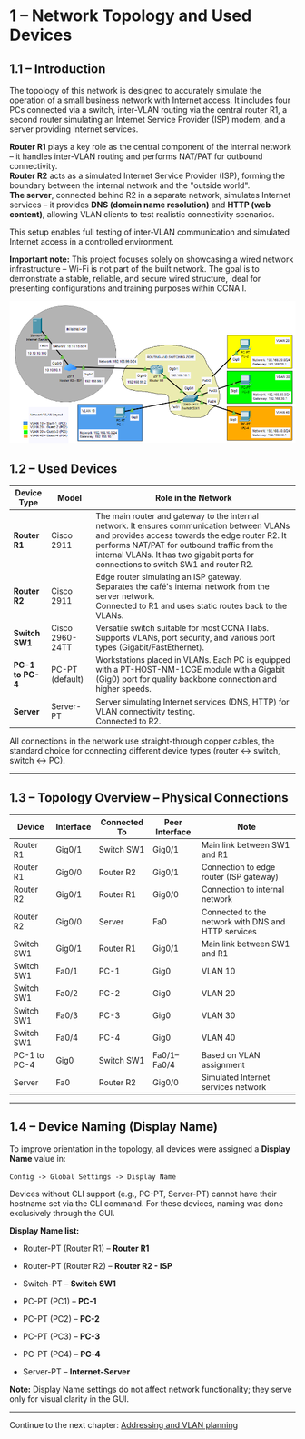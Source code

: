 # 1 – Network Topology and Used Devices



## 1.1 – Introduction

The topology of this network is designed to accurately simulate the operation of a small business network with Internet access. It includes four PCs connected via a switch, inter-VLAN routing via the central router R1, a second router simulating an Internet Service Provider (ISP) modem, and a server providing Internet services.

**Router R1** plays a key role as the central component of the internal network – it handles inter-VLAN routing and performs NAT/PAT for outbound connectivity.  
**Router R2** acts as a simulated Internet Service Provider (ISP), forming the boundary between the internal network and the "outside world".  
**The server**, connected behind R2 in a separate network, simulates Internet services – it provides **DNS (domain name resolution)** and **HTTP (web content)**, allowing VLAN clients to test realistic connectivity scenarios.

This setup enables full testing of inter-VLAN communication and simulated Internet access in a controlled environment.

**Important note:** This project focuses solely on showcasing a wired network infrastructure – Wi-Fi is not part of the built network. The goal is to demonstrate a stable, reliable, and secure wired structure, ideal for presenting configurations and training purposes within CCNA I.

![](00-images/topology-map20250913175533.png)

## 1.2 – Used Devices

| Device Type      | Model           | Role in the Network                                                                                                                                                                                                                                                                 |
| ---------------- | --------------- | ----------------------------------------------------------------------------------------------------------------------------------------------------------------------------------------------------------------------------------------------------------------------------------- |
| **Router R1**    | Cisco 2911      | The main router and gateway to the internal network. It ensures communication between VLANs and provides access towards the edge router R2. It performs NAT/PAT for outbound traffic from the internal VLANs. It has two gigabit ports for connections to switch SW1 and router R2. |
| **Router R2**    | Cisco 2911      | Edge router simulating an ISP gateway.  <br>Separates the café's internal network from the server network.  <br>Connected to R1 and uses static routes back to the VLANs.                                                                                                           |
| **Switch SW1**   | Cisco 2960-24TT | Versatile switch suitable for most CCNA I labs. Supports VLANs, port security, and various port types (Gigabit/FastEthernet).                                                                                                                                                       |
| **PC-1 to PC-4** | PC-PT (default) | Workstations placed in VLANs. Each PC is equipped with a PT-HOST-NM-1CGE module with a Gigabit (Gig0) port for quality backbone connection and higher speeds.                                                                                                                       |
| **Server**       | Server-PT       | Server simulating Internet services (DNS, HTTP) for VLAN connectivity testing.  <br>Connected to R2.                                                                                                                                                                                |

All connections in the network use straight-through copper cables, the standard choice for connecting different device types (router ↔ switch, switch ↔ PC).

---

## 1.3 – Topology Overview – Physical Connections

| Device       | Interface | Connected To | Peer Interface | Note                                                |
| ------------ | --------- | ------------ | -------------- | --------------------------------------------------- |
| Router R1    | Gig0/1    | Switch SW1   | Gig0/1         | Main link between SW1 and R1                        |
| Router R1    | Gig0/0    | Router R2    | Gig0/1         | Connection to edge router (ISP gateway)             |
| Router R2    | Gig0/1    | Router R1    | Gig0/0         | Connection to internal network                      |
| Router R2    | Gig0/0    | Server       | Fa0            | Connected to the network with DNS and HTTP services |
| Switch SW1   | Gig0/1    | Router R1    | Gig0/1         | Main link between SW1 and R1                        |
| Switch SW1   | Fa0/1     | PC-1         | Gig0           | VLAN 10                                             |
| Switch SW1   | Fa0/2     | PC-2         | Gig0           | VLAN 20                                             |
| Switch SW1   | Fa0/3     | PC-3         | Gig0           | VLAN 30                                             |
| Switch SW1   | Fa0/4     | PC-4         | Gig0           | VLAN 40                                             |
| PC-1 to PC-4 | Gig0      | Switch SW1   | Fa0/1–Fa0/4    | Based on VLAN assignment                            |
| Server       | Fa0       | Router R2    | Gig0/0         | Simulated Internet services network                 |

---

## 1.4 – Device Naming (Display Name)

To improve orientation in the topology, all devices were assigned a **Display Name** value in:

`Config -> Global Settings -> Display Name`

Devices without CLI support (e.g., PC-PT, Server-PT) cannot have their hostname set via the CLI command. For these devices, naming was done exclusively through the GUI.

**Display Name list:**

- Router-PT (Router R1) – **Router R1**
    
- Router-PT (Router R2) – **Router R2 - ISP**
    
- Switch-PT – **Switch SW1**
    
- PC-PT (PC1) – **PC-1**
    
- PC-PT (PC2) – **PC-2**
    
- PC-PT (PC3) – **PC-3**
    
- PC-PT (PC4) – **PC-4**
    
- Server-PT – **Internet-Server**
    

**Note:** Display Name settings do not affect network functionality; they serve only for visual clarity in the GUI.

---

Continue to the next chapter: [Addressing and VLAN planning](02-addressing-and-vlan-planning.md)
